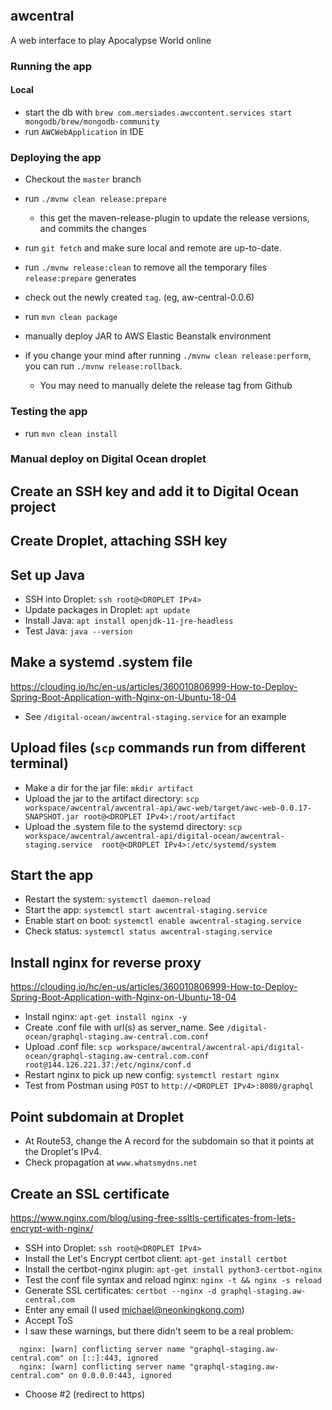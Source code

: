 [![<mersiades>](https://circleci.com/gh/mersiades/awcentral.svg?style=svg&circle-token=a03c2f7515d94f5c89541091557b734860340ddc)](https://app.circleci.com/pipelines/github/mersiades/awcentral)

## awcentral
A web interface to play Apocalypse World online

### Running the app

#### Local

- start the db with `brew com.mersiades.awccontent.services start mongodb/brew/mongodb-community`
- run `AWCWebApplication` in IDE

### Deploying the app 

- Checkout the `master` branch
- run `./mvnw clean release:prepare` 
  - this get the maven-release-plugin to update the release versions, and commits the changes
- run `git fetch` and make sure local and remote are up-to-date.
- run `./mvnw release:clean` to remove all the temporary files `release:prepare` generates
- check out the newly created `tag`. (eg, aw-central-0.0.6)
- run `mvn clean package`
- manually deploy JAR to AWS Elastic Beanstalk environment



- if you change your mind after running `./mvnw clean release:perform`, you can run `./mvnw release:rollback`.
  - You may need to manually delete the release tag from Github
    
### Testing the app

- run `mvn clean install`


### Manual deploy on Digital Ocean droplet
## Create an SSH key and add it to Digital Ocean project
## Create Droplet, attaching SSH key
## Set up Java

  - SSH into Droplet: `ssh root@<DROPLET IPv4>`
  - Update packages in Droplet: `apt update`
  - Install Java: `apt install openjdk-11-jre-headless`
  - Test Java: `java --version`

## Make a systemd .system file
https://clouding.io/hc/en-us/articles/360010806999-How-to-Deploy-Spring-Boot-Application-with-Nginx-on-Ubuntu-18-04
  - See `/digital-ocean/awcentral-staging.service` for an example

## Upload files (`scp` commands run from different terminal)

  - Make a dir for the jar file: `mkdir artifact`
  - Upload the jar to the artifact directory: `scp workspace/awcentral/awcentral-api/awc-web/target/awc-web-0.0.17-SNAPSHOT.jar root@<DROPLET IPv4>:/root/artifact`
  - Upload the .system file to the systemd directory: `scp workspace/awcentral/awcentral-api/digital-ocean/awcentral-staging.service  root@<DROPLET IPv4>:/etc/systemd/system`

## Start the app

  - Restart the system: `systemctl daemon-reload`
  - Start the app: `systemctl start awcentral-staging.service`
  - Enable start on boot: `systemctl enable awcentral-staging.service`
  - Check status: `systemctl status awcentral-staging.service`

## Install nginx for reverse proxy
https://clouding.io/hc/en-us/articles/360010806999-How-to-Deploy-Spring-Boot-Application-with-Nginx-on-Ubuntu-18-04

  - Install nginx: `apt-get install nginx -y`
  - Create .conf file with url(s) as server_name. See `/digital-ocean/graphql-staging.aw-central.com.conf`
  - Upload .conf file: `scp workspace/awcentral/awcentral-api/digital-ocean/graphql-staging.aw-central.com.conf  root@144.126.221.37:/etc/nginx/conf.d`
  - Restart nginx to pick up new config: `systemctl restart nginx`
  - Test from Postman using `POST` to `http://<DROPLET IPv4>:8080/graphql`

## Point subdomain at Droplet

  - At Route53, change the A record for the subdomain so that it points at the Droplet's IPv4.
  - Check propagation at `www.whatsmydns.net`

## Create an SSL certificate
https://www.nginx.com/blog/using-free-ssltls-certificates-from-lets-encrypt-with-nginx/

  - SSH into Droplet: `ssh root@<DROPLET IPv4>`
  - Install the Let's Encrypt certbot client: `apt-get install certbot`
  - Install the certbot-nginx plugin: `apt-get install python3-certbot-nginx`
  - Test the conf file syntax and reload nginx: `nginx -t && nginx -s reload`
  - Generate SSL certificates: `certbot --nginx -d graphql-staging.aw-central.com`
  - Enter any email (I used michael@neonkingkong.com)
  - Accept ToS
  - I saw these warnings, but there didn't seem to be a real problem:

```
  nginx: [warn] conflicting server name "graphql-staging.aw-central.com" on [::]:443, ignored
  nginx: [warn] conflicting server name "graphql-staging.aw-central.com" on 0.0.0.0:443, ignored
```

  - Choose #2 (redirect to https)
